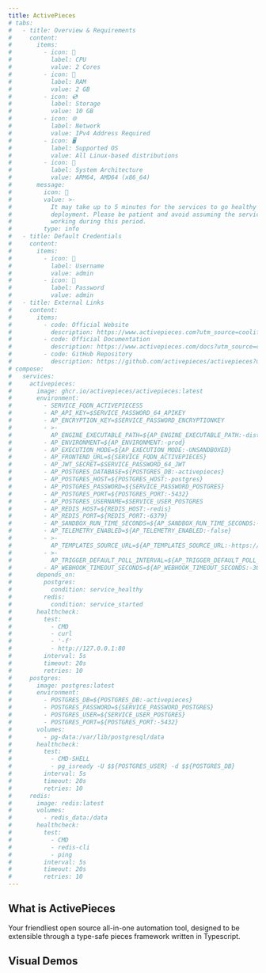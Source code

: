 ```yaml
---
title: ActivePieces
# tabs:
#   - title: Overview & Requirements
#     content:
#       items:
#         - icon: 🔲
#           label: CPU
#           value: 2 Cores
#         - icon: 💾
#           label: RAM
#           value: 2 GB
#         - icon: 💿
#           label: Storage
#           value: 10 GB
#         - icon: 🌐
#           label: Network
#           value: IPv4 Address Required
#         - icon: 🖥️
#           label: Supported OS
#           value: All Linux-based distributions
#         - icon: 🌱
#           label: System Architecture
#           value: ARM64, AMD64 (x86_64)
#       message:
#         icon: 🌱
#         value: >-
#           It may take up to 5 minutes for the services to go healthy after
#           deployment. Please be patient and avoid assuming the services are not
#           working during this period.
#         type: info
#   - title: Default Credentials
#     content:
#       items:
#         - icon: 👤
#           label: Username
#           value: admin
#         - icon: 🔑
#           label: Password
#           value: admin
#   - title: External Links
#     content:
#       items:
#         - code: Official Website
#           description: https://www.activepieces.com?utm_source=coolify.io
#         - code: Official Documentation
#           description: https://www.activepieces.com/docs?utm_source=coolify.io
#         - code: GitHub Repository
#           description: https://github.com/activepieces/activepieces?utm_source=coolify.io
# compose:
#   services:
#     activepieces:
#       image: ghcr.io/activepieces/activepieces:latest
#       environment:
#         - SERVICE_FQDN_ACTIVEPIECESS
#         - AP_API_KEY=$SERVICE_PASSWORD_64_APIKEY
#         - AP_ENCRYPTION_KEY=$SERVICE_PASSWORD_ENCRYPTIONKEY
#         - >-
#           AP_ENGINE_EXECUTABLE_PATH=${AP_ENGINE_EXECUTABLE_PATH:-dist/packages/engine/main.js}
#         - AP_ENVIRONMENT=${AP_ENVIRONMENT:-prod}
#         - AP_EXECUTION_MODE=${AP_EXECUTION_MODE:-UNSANDBOXED}
#         - AP_FRONTEND_URL=${SERVICE_FQDN_ACTIVEPIECES}
#         - AP_JWT_SECRET=$SERVICE_PASSWORD_64_JWT
#         - AP_POSTGRES_DATABASE=${POSTGRES_DB:-activepieces}
#         - AP_POSTGRES_HOST=${POSTGRES_HOST:-postgres}
#         - AP_POSTGRES_PASSWORD=${SERVICE_PASSWORD_POSTGRES}
#         - AP_POSTGRES_PORT=${POSTGRES_PORT:-5432}
#         - AP_POSTGRES_USERNAME=$SERVICE_USER_POSTGRES
#         - AP_REDIS_HOST=${REDIS_HOST:-redis}
#         - AP_REDIS_PORT=${REDIS_PORT:-6379}
#         - AP_SANDBOX_RUN_TIME_SECONDS=${AP_SANDBOX_RUN_TIME_SECONDS:-600}
#         - AP_TELEMETRY_ENABLED=${AP_TELEMETRY_ENABLED:-false}
#         - >-
#           AP_TEMPLATES_SOURCE_URL=${AP_TEMPLATES_SOURCE_URL:-https://cloud.activepieces.com/api/v1/flow-templates}
#         - >-
#           AP_TRIGGER_DEFAULT_POLL_INTERVAL=${AP_TRIGGER_DEFAULT_POLL_INTERVAL:-5}
#         - AP_WEBHOOK_TIMEOUT_SECONDS=${AP_WEBHOOK_TIMEOUT_SECONDS:-30}
#       depends_on:
#         postgres:
#           condition: service_healthy
#         redis:
#           condition: service_started
#       healthcheck:
#         test:
#           - CMD
#           - curl
#           - '-f'
#           - http://127.0.0.1:80
#         interval: 5s
#         timeout: 20s
#         retries: 10
#     postgres:
#       image: postgres:latest
#       environment:
#         - POSTGRES_DB=${POSTGRES_DB:-activepieces}
#         - POSTGRES_PASSWORD=${SERVICE_PASSWORD_POSTGRES}
#         - POSTGRES_USER=${SERVICE_USER_POSTGRES}
#         - POSTGRES_PORT=${POSTGRES_PORT:-5432}
#       volumes:
#         - pg-data:/var/lib/postgresql/data
#       healthcheck:
#         test:
#           - CMD-SHELL
#           - pg_isready -U $${POSTGRES_USER} -d $${POSTGRES_DB}
#         interval: 5s
#         timeout: 20s
#         retries: 10
#     redis:
#       image: redis:latest
#       volumes:
#         - redis_data:/data
#       healthcheck:
#         test:
#           - CMD
#           - redis-cli
#           - ping
#         interval: 5s
#         timeout: 20s
#         retries: 10
---
```


<!-- <script setup>
import { useData } from 'vitepress'
const { frontmatter } = useData()
</script> -->

<ZoomableImage src="/docs/images/services/activepieces0.webp" />

## What is ActivePieces

Your friendliest open source all-in-one automation tool, designed to be extensible through a type-safe pieces framework written in Typescript.

## Visual Demos

<ZoomableImage src="/docs/images/services/activepieces1.gif" />

<br />

<ZoomableImage src="/docs/images/services/activepieces2.gif" />

<!-- ## Installation & Configuration

This section provides detailed information about installing and configuring ActivePieces in your environment. You'll find system requirements, credentials, environment variables, and useful external resources organized in tabs below. -->

<!-- <TabBlock   
  :tabs="frontmatter.tabs" 
  :compose="frontmatter.compose" 
/> -->

